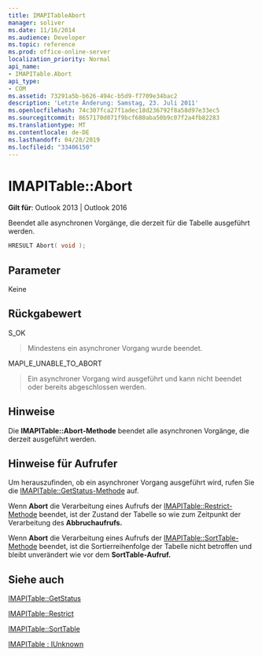 ```yaml
---
title: IMAPITableAbort
manager: soliver
ms.date: 11/16/2014
ms.audience: Developer
ms.topic: reference
ms.prod: office-online-server
localization_priority: Normal
api_name:
- IMAPITable.Abort
api_type:
- COM
ms.assetid: 73291a5b-b626-494c-b5d9-f7709e34bac2
description: 'Letzte Änderung: Samstag, 23. Juli 2011'
ms.openlocfilehash: 74c307fca27f1adec18d236792f8a58d97e33ec5
ms.sourcegitcommit: 8657170d071f9bcf680aba50b9c07f2a4fb82283
ms.translationtype: MT
ms.contentlocale: de-DE
ms.lasthandoff: 04/28/2019
ms.locfileid: "33406150"
---
```

# <a name="imapitableabort"></a>IMAPITable::Abort

  
  
**Gilt für**: Outlook 2013 | Outlook 2016 
  
Beendet alle asynchronen Vorgänge, die derzeit für die Tabelle ausgeführt werden.
  
```cpp
HRESULT Abort( void );
```

## <a name="parameters"></a>Parameter

Keine
  
## <a name="return-value"></a>Rückgabewert

S_OK 
  
> Mindestens ein asynchroner Vorgang wurde beendet.
    
MAPI_E_UNABLE_TO_ABORT 
  
> Ein asynchroner Vorgang wird ausgeführt und kann nicht beendet oder bereits abgeschlossen werden.
    
## <a name="remarks"></a>Hinweise

Die **IMAPITable::Abort-Methode** beendet alle asynchronen Vorgänge, die derzeit ausgeführt werden. 
  
## <a name="notes-to-callers"></a>Hinweise für Aufrufer

Um herauszufinden, ob ein asynchroner Vorgang ausgeführt wird, rufen Sie die [IMAPITable::GetStatus-Methode](imapitable-getstatus.md) auf. 
  
Wenn **Abort** die Verarbeitung eines Aufrufs der [IMAPITable::Restrict-Methode](imapitable-restrict.md) beendet, ist der Zustand der Tabelle so wie zum Zeitpunkt der Verarbeitung des **Abbruchaufrufs.** 
  
Wenn **Abort** die Verarbeitung eines Aufrufs der [IMAPITable::SortTable-Methode](imapitable-sorttable.md) beendet, ist die Sortierreihenfolge der Tabelle nicht betroffen und bleibt unverändert wie vor dem **SortTable-Aufruf.** 
  
## <a name="see-also"></a>Siehe auch



[IMAPITable::GetStatus](imapitable-getstatus.md)
  
[IMAPITable::Restrict](imapitable-restrict.md)
  
[IMAPITable::SortTable](imapitable-sorttable.md)
  
[IMAPITable : IUnknown](imapitableiunknown.md)

